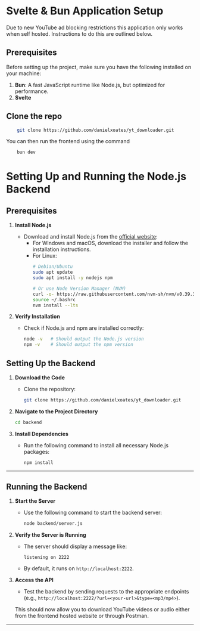 # Svelte & Bun Application Setup

Due to new YouTube ad blocking restrictions this application only works when self hosted. Instructions to do this are outlined below.

## Prerequisites

Before setting up the project, make sure you have the following installed on your machine:

1. **Bun**: A fast JavaScript runtime like Node.js, but optimized for performance.
2. **Svelte**

## Clone the repo

```bash
    git clone https://github.com/danielxoates/yt_downloader.git
```
You can then run the frontend using the command
```bash
    bun dev
```

# Setting Up and Running the Node.js Backend

## Prerequisites

1. **Install Node.js**
   - Download and install Node.js from the [official website](https://nodejs.org/):
     - For Windows and macOS, download the installer and follow the installation instructions.
     - For Linux:
       ```bash
       # Debian/Ubuntu
       sudo apt update
       sudo apt install -y nodejs npm

       # Or use Node Version Manager (NVM)
       curl -o- https://raw.githubusercontent.com/nvm-sh/nvm/v0.39.3/install.sh | bash
       source ~/.bashrc
       nvm install --lts
       ```

2. **Verify Installation**
   - Check if Node.js and npm are installed correctly:
     ```bash
     node -v   # Should output the Node.js version
     npm -v    # Should output the npm version
     ```

## Setting Up the Backend

1. **Download the Code**
   - Clone the repository:
     ```bash
     git clone https://github.com/danielxoates/yt_downloader.git
     ```

2. **Navigate to the Project Directory**
   ```bash
   cd backend
   ```

3. **Install Dependencies**
   - Run the following command to install all necessary Node.js packages:
     ```bash
     npm install
     ```

---

## Running the Backend

1. **Start the Server**
   - Use the following command to start the backend server:
     ```bash
     node backend/server.js
     ```

2. **Verify the Server is Running**
   - The server should display a message like:
     ```
     listening on 2222
     ```
   - By default, it runs on `http://localhost:2222`.

3. **Access the API**
   - Test the backend by sending requests to the appropriate endpoints (e.g., `http://localhost:2222/?url=<your-url>&type=<mp3/mp4>`).

   This should now allow you to download YouTube videos or audio either from the frontend hosted website or through Postman.

---


